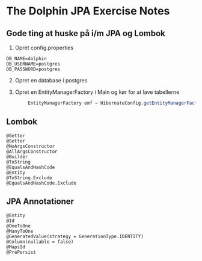 # The Dolphin JPA Exercise Notes

## Gode ting at huske på i/m JPA og Lombok

1. Opret config.properties
```plaintext
DB_NAME=dolphin
DB_USERNAME=postgres
DB_PASSWORD=postgres
```

2. Opret en database i postgres

3. Opret en EntityManagerFactory i Main og kør for at lave tabellerne

```java
        EntityManagerFactory emf = HibernateConfig.getEntityManagerFactory();

```
## Lombok
```plaintext
@Getter
@Setter
@NoArgsConstructor
@AllArgsConstructor
@Builder
@ToString
@EqualsAndHashCode
@Entity
@ToString.Exclude
@EqualsAndHashCode.Exclude
```

## JPA Annotationer
``` plaintext
@Entity
@Id
@OneToOne
@ManyToOne
@GeneratedValue(strategy = GenerationType.IDENTITY)
@Column(nullable = false)
@MapsId
@PrePersist
```


